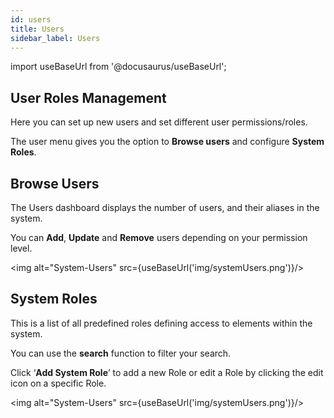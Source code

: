 ```yaml
---
id: users
title: Users
sidebar_label: Users
---
```


import useBaseUrl from '@docusaurus/useBaseUrl';

## User Roles Management
Here you can set up new users and set different user permissions/roles.

The user menu gives you the option to **Browse users** and configure **System Roles**.

## Browse Users

The Users dashboard displays the number of users, and their aliases in the system.

You can **Add**, **Update** and **Remove** users depending on your permission level.

<img alt="System-Users" src={useBaseUrl('img/systemUsers.png')}/>


## System Roles

This is a list of all predefined roles defining access to elements within the system.

You can use the **search** function to filter your search.

Click ‘**Add System Role**’ to add a new Role or edit a Role by clicking the edit icon on a specific Role.


<img alt="System-Users" src={useBaseUrl('img/systemUsers.png')}/>